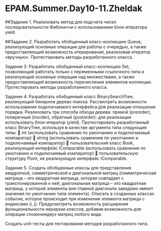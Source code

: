 # EPAM.Summer.Day10-11.Zheldak


##Задание 1.
Реализовать метод для подсчета чисел последовательности Фибоначчи с использованием блок-итератора yield.

##Задание 2.
Разработать обобщенный класс-коллекцию Queue, реализующий основные операции для работы с очередью, а также предоставляющий возможность итерирования, реализовав итератор «вручную». Протестировать методы разработанного класса.

Задание 3. 
Разработать обобщенный класс-коллекцию Set, позволяющий работать только с переменными ссылочного типа и реализующий основные операции над множествами, а также предоставляющий возможность перечисления элементов коллекции. Протестировать методы разработанного класса.

Задание 4.
Разработать обобщенный класс BinarySearchTree, реализующий бинарное дерево поиска. Рассмотреть возможности использования подключаемого интерфейса для реализации отношения порядка. Реализовать три способа обхода дерева: прямой (preorder), поперечный (inorder), обратный (postorder): для реализации использовать блок-итератор (yield). Протестировать разработанный класс BinaryTree, используя в качестве аргумента типа следующие типы:  int (использовать сравнение по умолчанию и подключаемый компаратор)  string (использовать сравнение по умолчанию и подключаемый компаратор)  пользовательский класс Book, реализующий интерфейс IComparable (использовать сравнение по умолчанию и подключаемый компаратор)  пользовательскую структуру Point, не реализующую интерфейс IComparable.

Задание 5.
Создать обобщенные классы для представления квадратной, симметрической и диагональной матриц (симметрическая матрица – это квадратная матрица, которая совпадает с транспонированной к ней; диагональная матрица – это квадратная матрица, у которой элементы вне главной диагонали заведомо имеют значения по умолчанию типа элемента). Описать в созданных классах событие, которое происходит при изменении элемента матрицы с индексами (i, j). Предусмотреть возможность расширения функциональности иерархии классов, добавив возможность для операции сложениядвух матриц любого вида.

Создать unit-тесты для тестирования методов разработанного типа.
